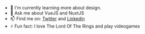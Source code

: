- 🌱 I'm currently learning more about design.
- 💬 Ask me about VueJS and NuxtJS
- 📫 Find me on: [Twitter](https://twitter.com/Kunsih6) and [Linkedin](https://www.linkedin.com/in/kunsih6/)
- ⚡ Fun fact: I love The Lord Of The Rings and play videogames
